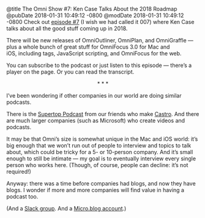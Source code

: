 @title The Omni Show #7: Ken Case Talks About the 2018 Roadmap
@pubDate 2018-01-31 10:49:12 -0800
@modDate 2018-01-31 10:49:12 -0800
Check out <a href="https://theomnishow.omnigroup.com/episode/ken-case-on-omnis-2018-roadmap">episode #7</a> (I wish we had called it 007) where Ken Case talks about all the good stuff coming up in 2018.

There will be new releases of OmniOutliner, OmniPlan, and OmniGraffle — plus a  whole bunch of great stuff for OmniFocus 3.0 for Mac and iOS, including tags, JavaScript scripting, and OmniFocus for the web.

You can subscribe to the podcast or just listen to this episode — there’s a player on the page. Or you can read the transcript.

<p style="text-align:center">* * *</p>

I’ve been wondering if other companies in our world are doing similar podcasts.

There is the [Supertop Podcast](http://blog.supertop.co/post/154137875967/supertop-podcast) from our friends who make [Castro](http://supertop.co/castro/). And there are much larger companies (such as Microsoft) who create videos and podcasts.

It may be that Omni’s size is somewhat unique in the Mac and iOS world: it’s big enough that we won’t run out of people to interview and topics to talk about, which could be tricky for a 5- or 10-person company. And it’s small enough to still be intimate — my goal is to eventually interview every single person who works here. (Though, of course, people can decline: it’s not required!)

Anyway: there was a time before companies had blogs, and now they have blogs. I wonder if more and more companies will find value in having a podcast too.

(And a <a href="https://www.omnigroup.com/slack/">Slack group</a>. And a [Micro.blog account](https://micro.blog/omni).)

